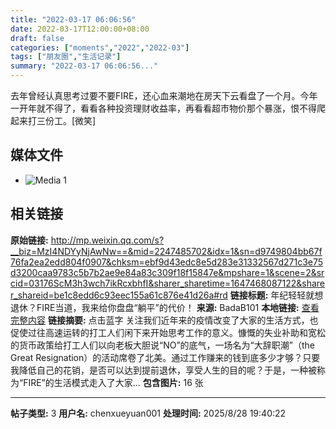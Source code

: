```yaml
---
title: "2022-03-17 06:06:56"
date: 2022-03-17T12:00:00+08:00
draft: false
categories: ["moments","2022","2022-03"]
tags: ["朋友圈","生活记录"]
summary: "2022-03-17 06:06:56..."
---
```


去年曾经认真思考过要不要FIRE，还心血来潮地在房天下云看盘了一个月。今年一开年就不得了，看看各种投资理财收益率，再看看超市物价那个暴涨，恨不得爬起来打三份工。[微笑]

## 媒体文件

- ![Media 1](/Moments/photos/2022-03-17/202203170606560.jpg)

## 相关链接

**原始链接:** http://mp.weixin.qq.com/s?__biz=MzI4NDYyNjAwNw==&mid=2247485702&idx=1&sn=d9749804bb67f76fa2ea2edd804f0907&chksm=ebf9d43edc8e5d283e31332567d271c3e75d3200caa9783c5b7b2ae9e84a83c309f18f15847e&mpshare=1&scene=2&srcid=03176ScM3h3wch7ikRcxbhfI&sharer_sharetime=1647468087122&sharer_shareid=be1c8edd6c93eec155a61c876e41d26a#rd
**链接标题:** 年纪轻轻就想退休？FIRE当道，我来给你盘盘“躺平”的代价！
**来源:** BadaB101
**本地链接:** [查看完整内容](/link_content/2022/03/2022-03-17-2/link_content/)
**链接摘要:** 点击蓝字 关注我们近年来的疫情改变了大家的生活方式，也促使过往高速运转的打工人们闲下来开始思考工作的意义。慷慨的失业补助和宽松的货币政策给打工人们以向老板大胆说“NO”的底气，一场名为“大辞职潮”（the Great Resignation）的活动席卷了北美。通过工作赚来的钱到底多少才够？只要我降低自己的花销，是否可以达到提前退休，享受人生的目的呢？于是，一种被称为“FIRE”的生活模式走入了大家...
**包含图片:** 16 张

---

**帖子类型:** 3
**用户名:** chenxueyuan001
**处理时间:** 2025/8/28 19:40:22
